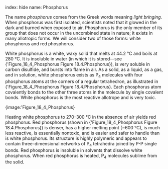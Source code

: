 index: hide
name: Phosphorus

The name  *phosphorus* comes from the Greek words meaning  *light bringing.* When phosphorus was first isolated, scientists noted that it glowed in the dark and burned when exposed to air. Phosphorus is the only member of its group that does not occur in the uncombined state in nature; it exists in many allotropic forms. We will consider two of those forms: white phosphorus and red phosphorus.

White phosphorus is a white, waxy solid that melts at 44.2 °C and boils at 280 °C. It is insoluble in water (in which it is stored—see {'Figure_18_4_Phosphorus Figure 18.4.Phosphorus}), is very soluble in carbon disulfide, and bursts into flame in air. As a solid, as a liquid, as a gas, and in solution, white phosphorus exists as P<sub>4</sub> molecules with four phosphorus atoms at the corners of a regular tetrahedron, as illustrated in {'Figure_18_4_Phosphorus Figure 18.4.Phosphorus}. Each phosphorus atom covalently bonds to the other three atoms in the molecule by single covalent bonds. White phosphorus is the most reactive allotrope and is very toxic.


{image:'Figure_18_4_Phosphorus}
        

Heating white phosphorus to 270–300 °C in the absence of air yields red phosphorus. Red phosphorus (shown in {'Figure_18_4_Phosphorus Figure 18.4.Phosphorus}) is denser, has a higher melting point (~600 °C), is much less reactive, is essentially nontoxic, and is easier and safer to handle than is white phosphorus. Its structure is highly polymeric and appears to contain three-dimensional networks of P<sub>4</sub> tetrahedra joined by P-P single bonds. Red phosphorus is insoluble in solvents that dissolve white phosphorus. When red phosphorus is heated, P<sub>4</sub> molecules sublime from the solid.
